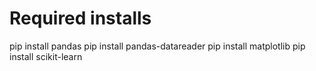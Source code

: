 # Required installs

pip install pandas
pip install pandas-datareader
pip install matplotlib
pip install scikit-learn
